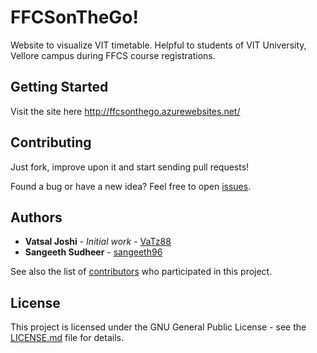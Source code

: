 # FFCSonTheGo!

Website to visualize VIT timetable. Helpful to students of VIT University, Vellore campus during FFCS course registrations.

## Getting Started

Visit the site here http://ffcsonthego.azurewebsites.net/

## Contributing

Just fork, improve upon it and start sending pull requests!

Found a bug or have a new idea? Feel free to open [issues](https://github.com/VaTz88/FFCS-on-The-Go/issues).

## Authors

* **Vatsal Joshi** - *Initial work* - [VaTz88](https://github.com/VaTz88)
* **Sangeeth Sudheer** - [sangeeth96](https://github.com/sangeeth96)

See also the list of [contributors](https://github.com/VaTz88/FFCSonTheGo/contributors) who participated in this project.

## License

This project is licensed under the GNU General Public License - see the [LICENSE.md](LICENSE.md) file for details.
